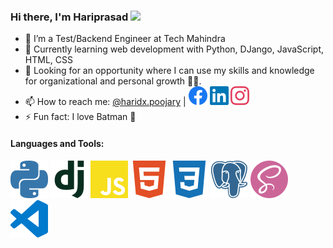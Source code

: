 ### Hi there, I'm Hariprasad <img src="https://raw.githubusercontent.com/MartinHeinz/MartinHeinz/master/wave.gif" width="30px">

-   👷 I’m a Test/Backend Engineer at Tech Mahindra
-   🌱 Currently learning web development with Python, DJango, JavaScript, HTML, CSS
-   💼 Looking for an opportunity where I can use my skills and knowledge for organizational and personal growth 💪🏽.
-   📫 How to reach me: [@haridx.poojary](mailto:haridx.poojary@gmail.com) | [![Facebook][2.1]][1] [![LinkedIn][2.2]][2] [![Instagram][2.3]][2]
-   ⚡ Fun fact: I love Batman 🦇

#### Languages and Tools:

<!-- Icons -->

![Python][1.1] ![DJango][1.3] ![JavaScript][1.2] ![HTML][1.7] ![CSS][1.8] ![Postgres][1.5] ![Sass][1.6] ![VSCode][1.4]

<!-- Links -->

[1.1]: https://raw.githubusercontent.com/HariprasadPoojary/HariprasadPoojary/a93ad55e9c763acadda9d884305abe0ee719273e/icons/python.svg
[1.2]: https://raw.githubusercontent.com/HariprasadPoojary/HariprasadPoojary/a93ad55e9c763acadda9d884305abe0ee719273e/icons/javascript.svg
[1.3]: https://raw.githubusercontent.com/HariprasadPoojary/HariprasadPoojary/ee3642e96861986e120fb51eb16199c71706db9c/icons/django.svg
[1.4]: https://raw.githubusercontent.com/HariprasadPoojary/HariprasadPoojary/a93ad55e9c763acadda9d884305abe0ee719273e/icons/visualstudiocode.svg
[1.5]: https://raw.githubusercontent.com/HariprasadPoojary/HariprasadPoojary/a93ad55e9c763acadda9d884305abe0ee719273e/icons/postgresql.svg
[1.6]: https://raw.githubusercontent.com/HariprasadPoojary/HariprasadPoojary/a93ad55e9c763acadda9d884305abe0ee719273e/icons/sass.svg
[1.7]: https://raw.githubusercontent.com/HariprasadPoojary/HariprasadPoojary/11e7b05d06895093b4b8a3aa2995072459225fab/icons/html5.svg
[1.8]: https://raw.githubusercontent.com/HariprasadPoojary/HariprasadPoojary/11e7b05d06895093b4b8a3aa2995072459225fab/icons/css3.svg

<!-- Icons for Reach me -->

[2.1]: https://raw.githubusercontent.com/HariprasadPoojary/HariprasadPoojary/ee3642e96861986e120fb51eb16199c71706db9c/icons/facebook.svg
[2.2]: https://raw.githubusercontent.com/HariprasadPoojary/HariprasadPoojary/ee3642e96861986e120fb51eb16199c71706db9c/icons/linkedin.svg
[2.3]: https://raw.githubusercontent.com/HariprasadPoojary/HariprasadPoojary/ee3642e96861986e120fb51eb16199c71706db9c/icons/instagram.svg

<!-- Links to social media accounts -->

[1]: https://www.facebook.com/HariiPoojary/
[2]: https://www.linkedin.com/in/hariprasadjanardhanpoojary/
[3]: https://www.instagram.com/hari_poojary/
